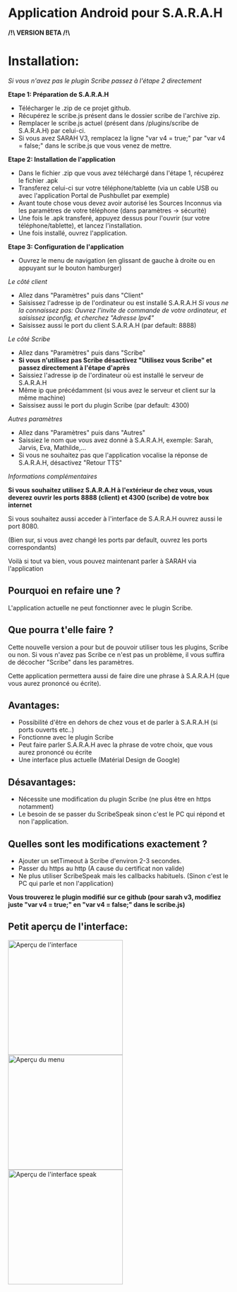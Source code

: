 # Application Android pour S.A.R.A.H


**/!\ VERSION BETA /!\\**

Installation:
=============

*Si vous n'avez pas le plugin Scribe passez à l'étape 2 directement*

**Etape 1: Préparation de S.A.R.A.H**

- Télécharger le .zip de ce projet github.
- Récupérez le scribe.js présent dans le dossier scribe de l'archive zip.
- Remplacer le scribe.js actuel (présent dans /plugins/scribe de S.A.R.A.H) par celui-ci.
- Si vous avez SARAH V3, remplacez la ligne "var v4 = true;" par "var v4 = false;" dans le scribe.js que vous venez de mettre.

**Etape 2: Installation de l'application**

- Dans le fichier .zip que vous avez téléchargé dans l'étape 1, récupérez le fichier .apk
- Transferez celui-ci sur votre téléphone/tablette (via un cable USB ou avec l'application Portal de Pushbullet par exemple)
- Avant toute chose vous devez avoir autorisé les Sources Inconnus via les paramètres de votre téléphone (dans paramètres -> sécurité)
- Une fois le .apk transferé, appuyez dessus pour l'ouvrir (sur votre téléphone/tablette), et lancez l'installation.
- Une fois installé, ouvrez l'application.

**Etape 3: Configuration de l'application**

- Ouvrez le menu de navigation (en glissant de gauche à droite ou en appuyant sur le bouton hamburger)

*Le côté client*

- Allez dans "Paramètres" puis dans "Client"
- Saisissez l'adresse ip de l'ordinateur ou est installé S.A.R.A.H
*Si vous ne la connaissez pas: Ouvrez l'invite de commande de votre ordinateur, et saisissez ipconfig, et cherchez "Adresse Ipv4"*
- Saisissez aussi le port du client S.A.R.A.H (par default: 8888)

*Le côté Scribe*

- Allez dans "Paramètres" puis dans "Scribe"
- **Si vous n'utilisez pas Scribe désactivez "Utilisez vous Scribe" et passez directement à l'étape d'après**
- Saissiez l'adresse ip de l'ordinateur où est installé le serveur de S.A.R.A.H
- Même ip que précédamment (si vous avez le serveur et client sur la même machine)
- Saissisez aussi le port du plugin Scribe (par default: 4300)

*Autres paramètres*

- Allez dans "Paramètres" puis dans "Autres"
- Saissiez le nom que vous avez donné à S.A.R.A.H, exemple: Sarah, Jarvis, Eva, Mathilde,...
- Si vous ne souhaitez pas que l'application vocalise la réponse de S.A.R.A.H, désactivez "Retour TTS"

*Informations complémentaires*

**Si vous souhaitez utilisez S.A.R.A.H à l'extérieur de chez vous, vous deverez ouvrir les ports 8888 (client) et 4300 (scribe) de votre box internet**

Si vous souhaitez aussi acceder à l'interface de S.A.R.A.H ouvrez aussi le port 8080.

(Bien sur, si vous avez changé les ports par default, ouvrez les ports correspondants)



Voilà si tout va bien, vous pouvez maintenant parler à SARAH via l'application


Pourquoi en refaire une ?
-------------------------

L'application actuelle ne peut fonctionner avec le plugin Scribe.

Que pourra t'elle faire ?
-------------------------

Cette nouvelle version a pour but de pouvoir utiliser tous les plugins, Scribe ou non.
Si vous n'avez pas Scribe ce n'est pas un problème, il vous suffira de décocher "Scribe" dans les paramètres.

Cette application permettera aussi de faire dire une phrase à S.A.R.A.H (que vous aurez prononcé ou écrite).

Avantages:
----------
- Possibilité d'être en dehors de chez vous et de parler à S.A.R.A.H (si ports ouverts etc..)
- Fonctionne avec le plugin Scribe
- Peut faire parler S.A.R.A.H avec la phrase de votre choix, que vous aurez prononcé ou écrite
- Une interface plus actuelle (Matérial Design de Google)

Désavantages:
-------------
- Nécessite une modification du plugin Scribe (ne plus être en https notamment)
- Le besoin de se passer du ScribeSpeak sinon c'est le PC qui répond et non l'application.

Quelles sont les modifications exactement ?
-----------------------------------------
- Ajouter un setTimeout à Scribe d'environ 2-3 secondes.
- Passer du https au http (A cause du certificat non valide)
- Ne plus utiliser ScribeSpeak mais les callbacks habituels. (Sinon c'est le PC qui parle et non l'application)

**Vous trouverez le plugin modifié sur ce github (pour sarah v3, modifiez juste "var v4 = true;" en "var v4 = false;" dans le scribe.js)**

Petit aperçu de l'interface:
----------------------------

<img src="https://raw.githubusercontent.com/Pyozer/SARAH_Application/master/Preview/PreviewInterface.png" alt="Aperçu de l'interface" width="260" style="display: inline-block" />
<img src="https://raw.githubusercontent.com/Pyozer/SARAH_Application/master/Preview/PreviewMenu.png" alt="Aperçu du menu" width="260" style="display: inline-block" />
<img src="https://github.com/Pyozer/SARAH_Application/blob/master/Preview/PreviewSpeak.png" alt="Aperçu de l'interface speak" width="260" style="display: inline-block" />
